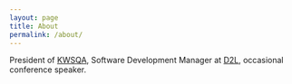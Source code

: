 ```yaml
---
layout: page
title: About
permalink: /about/
---
```




President of [KWSQA](https://www.kwsqa.org), Software Development Manager at [D2L](https://www.d2l.com), occasional conference speaker.
